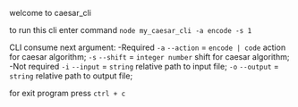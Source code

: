 welcome to caesar_cli

to run this cli enter command 
`node my_caesar_cli -a encode -s 1`

CLI consume next argument:
-Required
`-a` `--action` = `encode | code` action for caesar algorithm;
`-s` `--shift` = `integer number` shift for caesar algorithm;
-Not required
`-i` `--input` = `string` relative path to input file;
`-o` `--output` = `string` relative path to output file;

for exit program press `ctrl + c`